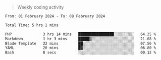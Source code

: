 > Weekly coding activity
<!--START_SECTION:waka-->

```txt
From: 01 February 2024 - To: 08 February 2024

Total Time: 5 hrs 2 mins

PHP              3 hrs 14 mins   ████████████████░░░░░░░░░   64.35 %
Markdown         1 hr 3 mins     █████▒░░░░░░░░░░░░░░░░░░░   21.08 %
Blade Template   22 mins         ██░░░░░░░░░░░░░░░░░░░░░░░   07.56 %
YAML             20 mins         █▓░░░░░░░░░░░░░░░░░░░░░░░   06.80 %
Bash             0 secs          ░░░░░░░░░░░░░░░░░░░░░░░░░   00.12 %
```

<!--END_SECTION:waka-->

